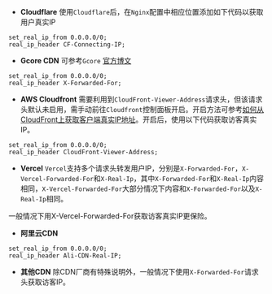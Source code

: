 - **Cloudflare**
使用`Cloudflare`后，在`Nginx`配置中相应位置添加如下代码以获取用户真实IP
```
set_real_ip_from 0.0.0.0/0;
real_ip_header CF-Connecting-IP;
```
- **Gcore CDN**
可参考`Gcore` [官方博文](https://gcore.com/docs/waap/about-waap)
```
set_real_ip_from 0.0.0.0/0;
real_ip_header X-Forwarded-For;
```
- **AWS Cloudfront**
需要利用到`CloudFront-Viewer-Address`请求头，但该请求头默认未启用，需手动前往`Cloudfront`控制面板开启。开启方法可参考[如何从CloudFront上获取客户端真实IP地址](https://docs.aws.amazon.com/zh_cn/AmazonCloudFront/latest/DeveloperGuide/adding-cloudfront-headers.html)。开启后，使用以下代码获取访客真实IP。
```
set_real_ip_from 0.0.0.0/0;
real_ip_header CloudFront-Viewer-Address;
```

- **Vercel**
`Vercel`支持多个请求头转发用户IP，分别是`X-Forwarded-For`，`X-Vercel-Forwarded-For`和`X-Real-Ip`，其中`X-Forwarded-For`和`X-Real-Ip`内容相同，`X-Vercel-Forwarded-For`大部分情况下内容和`X-Forwarded-For`以及`X-Real-Ip`相同。

一般情况下用X-Vercel-Forwarded-For获取访客真实IP更保险。


- **阿里云CDN**
```
set_real_ip_from 0.0.0.0/0;
real_ip_header Ali-CDN-Real-IP;
```
- **其他CDN**
除CDN厂商有特殊说明外，一般情况下使用`X-Forwarded-For`请求头获取访客IP。